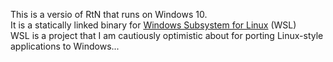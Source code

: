 This is a versio of RtN that runs on Windows 10. <br>
It is a statically linked binary for [Windows Subsystem for Linux](https://docs.microsoft.com/en-us/windows/wsl/about) (WSL)<br>
WSL is a project that I am cautiously optimistic about for porting 
Linux-style applications to Windows...

